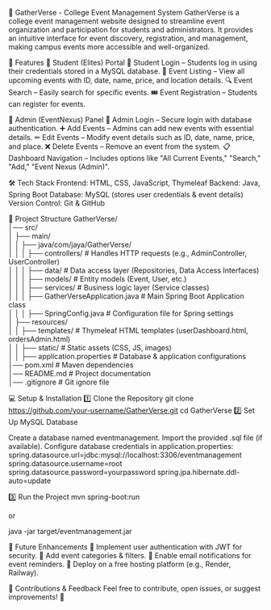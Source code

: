 📌 GatherVerse - College Event Management System
GatherVerse is a college event management website designed to streamline event organization and participation for students and administrators. It provides an intuitive interface for event discovery, registration, and management, making campus events more accessible and well-organized.

🚀 Features
🔹 Student (Elites) Portal
👤 Student Login – Students log in using their credentials stored in a MySQL database.
📅 Event Listing – View all upcoming events with ID, date, name, price, and location details.
🔍 Event Search – Easily search for specific events.
🎟 Event Registration – Students can register for events.

🔹 Admin (EventNexus) Panel
🔐 Admin Login – Secure login with database authentication.
➕ Add Events – Admins can add new events with essential details.
✏ Edit Events – Modify event details such as ID, date, name, price, and place.
❌ Delete Events – Remove an event from the system.
📋 Dashboard Navigation – Includes options like "All Current Events," "Search," "Add," "Event Nexus (Admin)".

🛠️ Tech Stack
Frontend: HTML, CSS, JavaScript, Thymeleaf
Backend: Java, Spring Boot
Database: MySQL (stores user credentials & event details)
Version Control: Git & GitHub

📂 Project Structure
GatherVerse/  
│── src/  
│   ├── main/  
│   │   ├── java/com/jaya/GatherVerse/  
│   │   │   ├── controllers/           # Handles HTTP requests (e.g., AdminController, UserController)  
│   │   │   ├── data/                   # Data access layer (Repositories, Data Access Interfaces)  
│   │   │   ├── models/                 # Entity models (Event, User, etc.)  
│   │   │   ├── services/               # Business logic layer (Service classes)  
│   │   │   ├── GatherVerseApplication.java  # Main Spring Boot Application class  
│   │   │   ├── SpringConfig.java        # Configuration file for Spring settings  
│   ├── resources/  
│   │   ├── templates/                   # Thymeleaf HTML templates (userDashboard.html, ordersAdmin.html)  
│   │   ├── static/                       # Static assets (CSS, JS, images)  
│   │   ├── application.properties        # Database & application configurations  
│── pom.xml                               # Maven dependencies  
│── README.md                             # Project documentation  
│── .gitignore                            # Git ignore file  


💻 Setup & Installation
1️⃣ Clone the Repository
git clone https://github.com/your-username/GatherVerse.git
cd GatherVerse
2️⃣ Set Up MySQL Database

Create a database named eventmanagement.
Import the provided .sql file (if available).
Configure database credentials in application.properties:
spring.datasource.url=jdbc:mysql://localhost:3306/eventmanagement
spring.datasource.username=root
spring.datasource.password=yourpassword
spring.jpa.hibernate.ddl-auto=update

3️⃣ Run the Project
mvn spring-boot:run

or

java -jar target/eventmanagement.jar

🌱 Future Enhancements
🔹 Implement user authentication with JWT for security.
🔹 Add event categories & filters.
🔹 Enable email notifications for event reminders.
🔹 Deploy on a free hosting platform (e.g., Render, Railway).

📩 Contributions & Feedback
Feel free to contribute, open issues, or suggest improvements! 🚀
